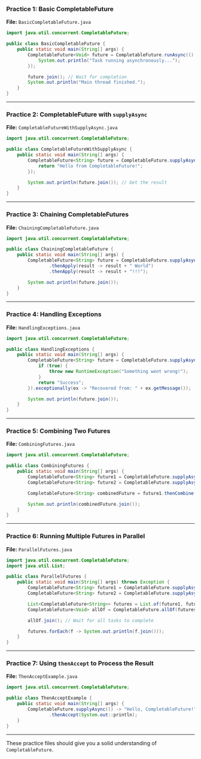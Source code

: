 

### **Practice 1: Basic CompletableFuture**
**File:** `BasicCompletableFuture.java`
```java
import java.util.concurrent.CompletableFuture;

public class BasicCompletableFuture {
    public static void main(String[] args) {
        CompletableFuture<Void> future = CompletableFuture.runAsync(() -> {
            System.out.println("Task running asynchronously...");
        });

        future.join(); // Wait for completion
        System.out.println("Main thread finished.");
    }
}
```
---

### **Practice 2: CompletableFuture with `supplyAsync`**
**File:** `CompletableFutureWithSupplyAsync.java`
```java
import java.util.concurrent.CompletableFuture;

public class CompletableFutureWithSupplyAsync {
    public static void main(String[] args) {
        CompletableFuture<String> future = CompletableFuture.supplyAsync(() -> {
            return "Hello from CompletableFuture!";
        });

        System.out.println(future.join()); // Get the result
    }
}
```
---

### **Practice 3: Chaining CompletableFutures**
**File:** `ChainingCompletableFuture.java`
```java
import java.util.concurrent.CompletableFuture;

public class ChainingCompletableFuture {
    public static void main(String[] args) {
        CompletableFuture<String> future = CompletableFuture.supplyAsync(() -> "Hello")
                .thenApply(result -> result + " World")
                .thenApply(result -> result + "!!!");

        System.out.println(future.join());
    }
}
```
---

### **Practice 4: Handling Exceptions**
**File:** `HandlingExceptions.java`
```java
import java.util.concurrent.CompletableFuture;

public class HandlingExceptions {
    public static void main(String[] args) {
        CompletableFuture<String> future = CompletableFuture.supplyAsync(() -> {
            if (true) {
                throw new RuntimeException("Something went wrong!");
            }
            return "Success";
        }).exceptionally(ex -> "Recovered from: " + ex.getMessage());

        System.out.println(future.join());
    }
}
```
---

### **Practice 5: Combining Two Futures**
**File:** `CombiningFutures.java`
```java
import java.util.concurrent.CompletableFuture;

public class CombiningFutures {
    public static void main(String[] args) {
        CompletableFuture<String> future1 = CompletableFuture.supplyAsync(() -> "Hello");
        CompletableFuture<String> future2 = CompletableFuture.supplyAsync(() -> "World");

        CompletableFuture<String> combinedFuture = future1.thenCombine(future2, (f1, f2) -> f1 + " " + f2);

        System.out.println(combinedFuture.join());
    }
}
```
---

### **Practice 6: Running Multiple Futures in Parallel**
**File:** `ParallelFutures.java`
```java
import java.util.concurrent.CompletableFuture;
import java.util.List;

public class ParallelFutures {
    public static void main(String[] args) throws Exception {
        CompletableFuture<String> future1 = CompletableFuture.supplyAsync(() -> "Task 1 Completed");
        CompletableFuture<String> future2 = CompletableFuture.supplyAsync(() -> "Task 2 Completed");

        List<CompletableFuture<String>> futures = List.of(future1, future2);
        CompletableFuture<Void> allOf = CompletableFuture.allOf(futures.toArray(new CompletableFuture[0]));

        allOf.join(); // Wait for all tasks to complete

        futures.forEach(f -> System.out.println(f.join()));
    }
}
```
---

### **Practice 7: Using `thenAccept` to Process the Result**
**File:** `ThenAcceptExample.java`
```java
import java.util.concurrent.CompletableFuture;

public class ThenAcceptExample {
    public static void main(String[] args) {
        CompletableFuture.supplyAsync(() -> "Hello, CompletableFuture!")
                .thenAccept(System.out::println);
    }
}
```
---

These practice files should give you a solid understanding of `CompletableFuture`.